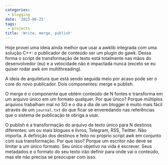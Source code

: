 ```yaml
---
categories:
 - blogging
date: '2023-06-25'
tags:
 - projects
title: 'Write, merge, publish'
---
```


Hoje provei uma ideia ainda melhor que usar a awklib integrada com uma solução C++: o publicador de conteúdo ser um plugin do gawk. Dessa forma o script de transformação de texto está totalmente nas mãos do desenvolvedor (eu) e a velocidade não é impactada nunca (exceto se eu quiser rodar awk em multithreading).

A ideia de arquitetura que está sendo seguida meio por acaso pode ser o core do novo publicador. Dois componentes: merge e publish.

O merge é o componente que obtém conteúdo de N fontes e transforma em um arquivo único em um formato qualquer. Por que único? Porque múltiplos arquivos trabalham mal no SO e o dia a dia de um blogger é muito mais fácil através de um `journal.txt` do que ficar se enveredando nas referências que o sistema de publicação te obriga a usar.

O publish é a transformação do arquivo de texto único para N destinos diferentes: um ou mais blogues e livros, Telegram, RSS, Twitter. Não importa. A definição dos destinos e feito no próprio script awk em conjunto com sua transformação. Por que isso? Porque um escritor não deve se limitar a um único formato. Seu único objetivo na vida é escrever. Seus metadados e o formato do seu texto irão definir para onde vai o conteúdo, mas ele não precisa se preocupar com isso.
